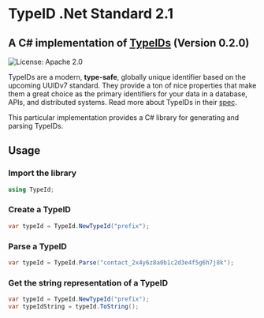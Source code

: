 # TypeID .Net Standard 2.1

## A C# implementation of [TypeIDs](https://github.com/jetpack-io/typeid) (Version 0.2.0)

![License: Apache 2.0](https://img.shields.io/github/license/jetpack-io/typeid-go)

TypeIDs are a modern, **type-safe**, globally unique identifier based on the upcoming
UUIDv7 standard. They provide a ton of nice properties that make them a great choice
as the primary identifiers for your data in a database, APIs, and distributed systems.
Read more about TypeIDs in their [spec](https://github.com/jetpack-io/typeid).

This particular implementation provides a C# library for generating and parsing TypeIDs.

## Usage

### Import the library

```csharp
using TypeId;
```

### Create a TypeID

```csharp
var typeId = TypeId.NewTypeId("prefix");
```

### Parse a TypeID

```csharp
var typeId = TypeId.Parse("contact_2x4y6z8a0b1c2d3e4f5g6h7j8k");
```

### Get the string representation of a TypeID

```csharp
var typeId = TypeId.NewTypeId("prefix");
var typeIdString = typeId.ToString();
```

